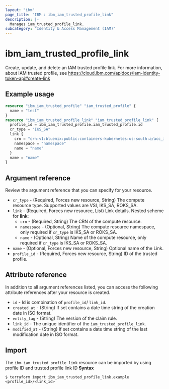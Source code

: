 ```yaml
---
layout: "ibm"
page_title: "IBM : ibm_iam_trusted_profile_link"
description: |-
  Manages iam_trusted_profile_link.
subcategory: "Identity & Access Management (IAM)"
---
```


# ibm_iam_trusted_profile_link

Create, update, and delete an IAM trusted profile link. For more information, about IAM trusted profile, see https://cloud.ibm.com/apidocs/iam-identity-token-api#create-link 

## Example usage

```terraform
resource "ibm_iam_trusted_profile" "iam_trusted_profile" {
  name = "test"
}
resource "ibm_iam_trusted_profile_link" "iam_trusted_profile_link" {
  profile_id = ibm_iam_trusted_profile.iam_trusted_profile.id
  cr_type = "IKS_SA"
  link {
    crn = "crn:v1:bluemix:public:containers-kubernetes:us-south:a/acc_id:cluster_id::"
    namespace = "namespace"
    name = "name"
  }
  name = "name"
}
```

## Argument reference

Review the argument reference that you can specify for your resource.

* `cr_type` - (Required, Forces new resource, String) The compute resource type. Supported values are VSI, IKS_SA, ROKS_SA.
* `link` - (Required, Forces new resource, List) Link details.
  Nested scheme for **link**:
	* `crn` - (Required, String) The CRN of the compute resource.
	* `namespace` - (Optional, String) The compute resource namespace, only required if `cr_type` is IKS_SA or ROKS_SA.
	* `name` - (Optional, String) Name of the compute resource, only required if `cr_type` is IKS_SA or ROKS_SA.
* `name` - (Optional, Forces new resource, String) Optional name of the Link.
* `profile_id` - (Required, Forces new resource, String) ID of the trusted profile.

## Attribute reference

In addition to all argument references listed, you can access the following attribute references after your resource is created.

* `id` -  Id is combination of `profile_id`/ `link_id`.
* `created_at` - (String) If set contains a date time string of the creation date in ISO format.
* `entity_tag` - (String) The version of the claim rule.
* `link_id` - The unique identifier of the `iam_trusted_profile_link`.
* `modified_at` - (String) If set contains a date time string of the last modification date in ISO format.

## Import

The  `ibm_iam_trusted_profile_link` resource can be imported by using profile ID and trusted profile link ID 
**Syntax**

```
$ terraform import ibm_iam_trusted_profile_link.example <profile_id>/<link_id>
```
